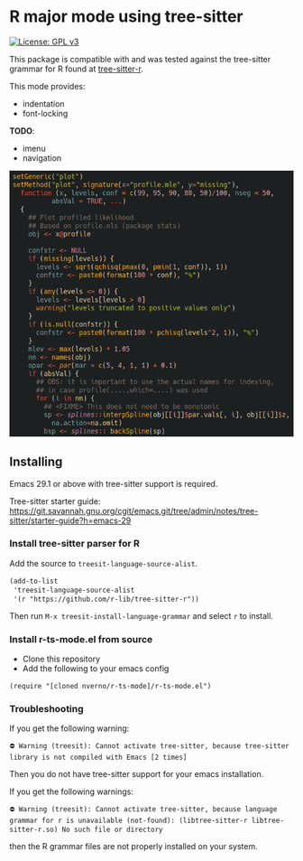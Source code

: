 # R major mode using tree-sitter

[![License: GPL v3](https://img.shields.io/badge/License-GPLv3-blue.svg)](https://www.gnu.org/licenses/gpl-3.0)

This package is compatible with and was tested against the tree-sitter grammar
for R found at [tree-sitter-r](https://github.com/r-lib/tree-sitter-r).

This mode provides:
+ indentation
+ font-locking

**TODO**:
+ imenu
+ navigation
 

![example](doc/r-ts-mode.png)

## Installing

Emacs 29.1 or above with tree-sitter support is required. 

Tree-sitter starter guide: https://git.savannah.gnu.org/cgit/emacs.git/tree/admin/notes/tree-sitter/starter-guide?h=emacs-29

### Install tree-sitter parser for R

Add the source to `treesit-language-source-alist`. 

```elisp
(add-to-list
 'treesit-language-source-alist
 '(r "https://github.com/r-lib/tree-sitter-r"))
```

Then run `M-x treesit-install-language-grammar` and select `r` to install.

### Install r-ts-mode.el from source

- Clone this repository
- Add the following to your emacs config

```elisp
(require "[cloned nverno/r-ts-mode]/r-ts-mode.el")
```

### Troubleshooting

If you get the following warning:

```
⛔ Warning (treesit): Cannot activate tree-sitter, because tree-sitter
library is not compiled with Emacs [2 times]
```

Then you do not have tree-sitter support for your emacs installation.

If you get the following warnings:
```
⛔ Warning (treesit): Cannot activate tree-sitter, because language grammar for r is unavailable (not-found): (libtree-sitter-r libtree-sitter-r.so) No such file or directory
```

then the R grammar files are not properly installed on your system.
